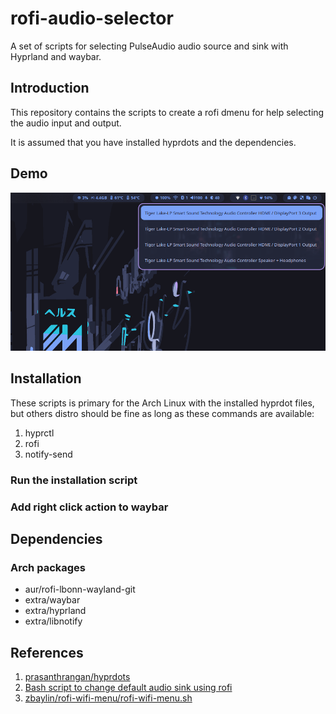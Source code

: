 # rofi-audio-selector

A set of scripts for selecting PulseAudio audio source and sink with Hyprland and waybar.


## Introduction

This repository contains the scripts to create a rofi dmenu for help selecting the audio input and output.

It is assumed that you have installed hyprdots and the dependencies.

## Demo

![Demo image](asset/rofi-audio-selector-demo.png)

## Installation

These scripts is primary for the Arch Linux with the installed hyprdot files, but others distro should be fine as long as these commands are available:

1. hyprctl
2. rofi
3. notify-send

### Run the installation script

### Add right click action to waybar

## Dependencies

### Arch packages
- aur/rofi-lbonn-wayland-git
- extra/waybar
- extra/hyprland
- extra/libnotify


## References
1. [prasanthrangan/hyprdots](https://github.com/prasanthrangan/hyprdots)
2. [Bash script to change default audio sink using rofi](https://www.reddit.com/r/archlinux/comments/14idhhk/bash_script_to_change_default_audio_sink_using/)
3. [zbaylin/rofi-wifi-menu/rofi-wifi-menu.sh](https://github.com/zbaylin/rofi-wifi-menu/blob/master/rofi-wifi-menu.sh)
   
